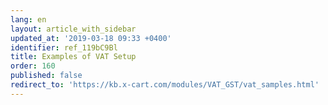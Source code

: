 ```yaml
---
lang: en
layout: article_with_sidebar
updated_at: '2019-03-18 09:33 +0400'
identifier: ref_119bC9Bl
title: Examples of VAT Setup
order: 160
published: false
redirect_to: 'https://kb.x-cart.com/modules/VAT_GST/vat_samples.html'
---
```


